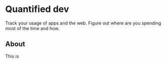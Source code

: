 # Quantified dev

Track your usage of apps and the web. Figure out where are you spending most of the time and how.

## About

This is 


